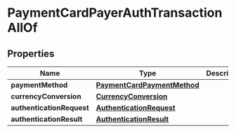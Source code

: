 

# PaymentCardPayerAuthTransactionAllOf

## Properties

Name | Type | Description | Notes
------------ | ------------- | ------------- | -------------
**paymentMethod** | [**PaymentCardPaymentMethod**](PaymentCardPaymentMethod.md) |  | 
**currencyConversion** | [**CurrencyConversion**](CurrencyConversion.md) |  |  [optional]
**authenticationRequest** | [**AuthenticationRequest**](AuthenticationRequest.md) |  |  [optional]
**authenticationResult** | [**AuthenticationResult**](AuthenticationResult.md) |  |  [optional]



